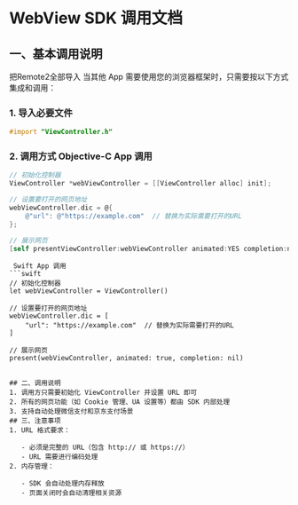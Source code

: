 # WebView SDK 调用文档
## 一、基本调用说明
把Remote2全部导入
当其他 App 需要使用您的浏览器框架时，只需要按以下方式集成和调用：

### 1. 导入必要文件
```objective-c
#import "ViewController.h"
 ```

### 2. 调用方式 Objective-C App 调用
```objective-c
// 初始化控制器
ViewController *webViewController = [[ViewController alloc] init];

// 设置要打开的网页地址
webViewController.dic = @{
    @"url": @"https://example.com"  // 替换为实际需要打开的URL
};

// 展示网页
[self presentViewController:webViewController animated:YES completion:nil];
 ```
```
 Swift App 调用
```swift
// 初始化控制器
let webViewController = ViewController()

// 设置要打开的网页地址
webViewController.dic = [
    "url": "https://example.com"  // 替换为实际需要打开的URL
]

// 展示网页
present(webViewController, animated: true, completion: nil)
 ```
```

## 二、调用说明
1. 调用方只需要初始化 ViewController 并设置 URL 即可
2. 所有的网页功能（如 Cookie 管理、UA 设置等）都由 SDK 内部处理
3. 支持自动处理微信支付和京东支付场景
## 三、注意事项
1. URL 格式要求：
   
   - 必须是完整的 URL（包含 http:// 或 https://）
   - URL 需要进行编码处理
2. 内存管理：
   
   - SDK 会自动处理内存释放
   - 页面关闭时会自动清理相关资源
